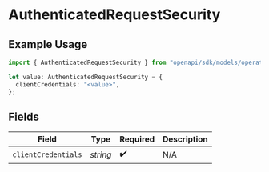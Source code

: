 # AuthenticatedRequestSecurity

## Example Usage

```typescript
import { AuthenticatedRequestSecurity } from "openapi/sdk/models/operations";

let value: AuthenticatedRequestSecurity = {
  clientCredentials: "<value>",
};
```

## Fields

| Field               | Type                | Required            | Description         |
| ------------------- | ------------------- | ------------------- | ------------------- |
| `clientCredentials` | *string*            | :heavy_check_mark:  | N/A                 |